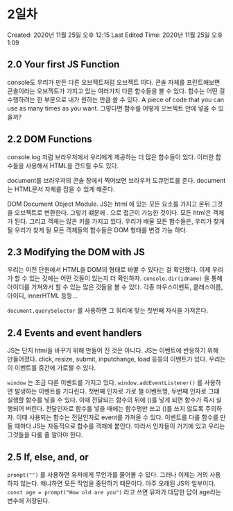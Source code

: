 # 2일차

Created: 2020년 11월 25일 오후 12:15
Last Edited Time: 2020년 11월 25일 오후 1:09

## 2.0 Your first JS Function

console도 우리가 만든 다른 오브젝트처럼 오브젝트 이다. 콘솔 자체를 프린트해보면 콘솔이라는 오브젝트가 가지고 있는 여러가지 다른 함수들을 볼 수 있다. 함수는 어떤 걸 수행하려는 한 부분으로 내가 원하는 만큼 쓸 수 있다. A piece of code that you can use as many times as you want. 그렇다면 함수를 어떻게 오브젝트 안에 넣을 수 있을까? 

## 2.2 DOM Functions

console.log 처럼 브라우저에서 우리에게 제공하는 더 많은 함수들이 있다. 이러한 함수들을 사용해서 HTML을 건드릴 수도 있다. 

document를 브라우저의 콘솔 창에서 찍어보면 브라우저 도큐먼트를 준다. document는 HTML문서 자체를 잡을 수 있게 해준다. 

DOM Document Object Module. JS는 html 에 있는 모든 요소를 가지고 온뒤 그것을 오브젝트로 변환한다. 그렇기 떄문에 . 으로 접근이 가능한 것이다. 모든 html은 객체가 된다. 그리고 객체는 많은 키를 가지고 있다. 우리가 배울 모든 함수들은, 우리가 찾게 될 우리가 찾게 될 모든 객체들의 함수들은 DOM 형태를 변경 가능 하다.

## 2.3 Modifying the DOM with JS

우리는 이전 단원에서 HTML을 DOM의 형태로 바꿀 수 있다는 걸 확인했다. 이제 우리가 할 수 있는 것에는 어떤 것들이 있는지 더 확인하자.  `console.dir(idname)` 을 통해 아이디를 가져와서 할 수 있는 많은 것들을 볼 수 있다. 각종 마우스이벤트, 클래스이름, 아이디, innerHTML 등등...

`document.querySelector` 를 사용하면 그 쿼리에 맞는 첫번째 자식을 가져온다. 

## 2.4 Events and event handlers

JS는 단지 html을 바꾸기 위해 만들어 진 것은 아니다. JS는 이벤트에 반응하기 위해 만들어졌다. click, resize, submit, inputchange, load 등등의 이벤트가 있다. 우리는 이 이벤트를 중간에 가로챌 수 있다. 

`window` 는 조금 다른 이벤트를 가지고 있다. `window.addEventListener()` 를 사용하면 발생하는 이벤트를 기다린다. 첫번째 인자로 가로 챌 이벤트명, 두번째 인자로 그떄 실행할 함수를 넣을 수 있다. 이때 전달되는 함수의 뒤에 ()를 넣게 되면 함수가 즉시 실행되어 버린다. 전달인자로 함수를 넣을 때에는 함수명만 쓰고 ()를 쓰지 않도록 주의하자.  이때 사용되는 함수는 전달인자로 event를 가져올 수 있다. 이벤트를 다룰 함수를 만들 때마다 JS는 자동적으로 함수를 객체에 붙인다. 따라서 인자들이 거기에 있고 우리는 그것들을 다룰 줄 알아야 한다. 

## 2.5 If, else, and, or

`prompt("")` 를 사용하면 유저에게 무언가를 물어볼 수 있다. 그러나 이제는 거의 사용하지 않는다. 왜냐하면 모든 작업을 중단하기 때문이다. 아주 오래된 JS의 일부이다. `const age = prompt("How old are you")` 라고 쓰면 유저가 대답한 답이 age라는 변수에 저장된다.